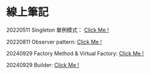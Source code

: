 # 線上筆記

20220511 Singleton 單例模式： [Click Me !](https://hackmd.io/qYBURa0zQDO39eVSBfkKaw?view)

20220811 Observer pattern:  [Click Me !](https://hackmd.io/WF3fmPmDSYKuV5ka230HFw?fbclid=IwAR00k8ElzKmIM8eSrKyCtps2m_Ak524tNQon7DxaEosDmnMc7CwXF93_yj4)

20240929 Factory Method & Virtual Factory: [Click Me !](https://hackmd.io/@SeanSunGGininder/r1-JiU8A0)

20240929 Builder: [Click Me !](https://hackmd.io/@WeiBanana/BJsU7Sb0R?fbclid=IwY2xjawFl93FleHRuA2FlbQIxMAABHRYrJuLg87ZGFUbgi4Kf4AJTsiyl7UoXwNwM8eRqSvF7_Sn6qPip1adZlg_aem_b1hvSkLKGGtjhn0kHtLFxA)

